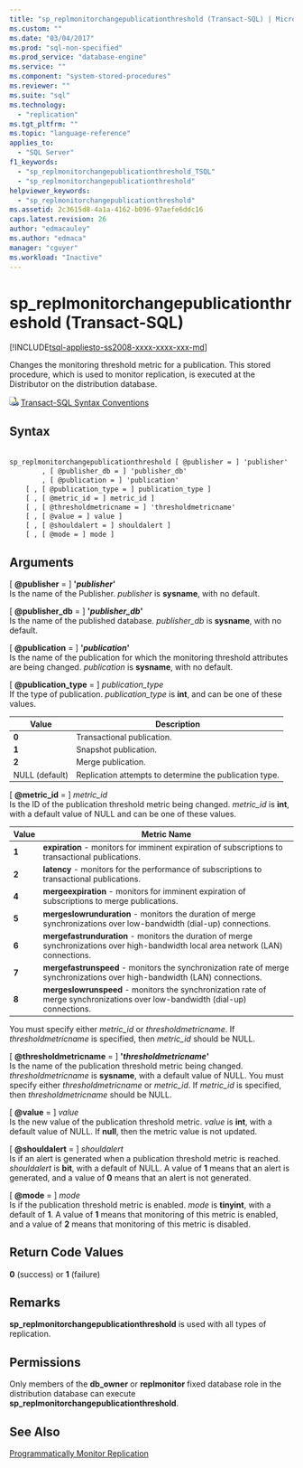```yaml
---
title: "sp_replmonitorchangepublicationthreshold (Transact-SQL) | Microsoft Docs"
ms.custom: ""
ms.date: "03/04/2017"
ms.prod: "sql-non-specified"
ms.prod_service: "database-engine"
ms.service: ""
ms.component: "system-stored-procedures"
ms.reviewer: ""
ms.suite: "sql"
ms.technology: 
  - "replication"
ms.tgt_pltfrm: ""
ms.topic: "language-reference"
applies_to: 
  - "SQL Server"
f1_keywords: 
  - "sp_replmonitorchangepublicationthreshold_TSQL"
  - "sp_replmonitorchangepublicationthreshold"
helpviewer_keywords: 
  - "sp_replmonitorchangepublicationthreshold"
ms.assetid: 2c3615d8-4a1a-4162-b096-97aefe6ddc16
caps.latest.revision: 26
author: "edmacauley"
ms.author: "edmaca"
manager: "cguyer"
ms.workload: "Inactive"
---
```

# sp_replmonitorchangepublicationthreshold (Transact-SQL)
[!INCLUDE[tsql-appliesto-ss2008-xxxx-xxxx-xxx-md](../../includes/tsql-appliesto-ss2008-xxxx-xxxx-xxx-md.md)]

  Changes the monitoring threshold metric for a publication. This stored procedure, which is used to monitor replication, is executed at the Distributor on the distribution database.  
  
 ![Topic link icon](../../database-engine/configure-windows/media/topic-link.gif "Topic link icon") [Transact-SQL Syntax Conventions](../../t-sql/language-elements/transact-sql-syntax-conventions-transact-sql.md)  
  
## Syntax  
  
```  
  
sp_replmonitorchangepublicationthreshold [ @publisher = ] 'publisher'  
        , [ @publisher_db = ] 'publisher_db'  
        , [ @publication = ] 'publication'   
    [ , [ @publication_type = ] publication_type ]   
    [ , [ @metric_id = ] metric_id ]   
    [ , [ @thresholdmetricname = ] 'thresholdmetricname'   
    [ , [ @value = ] value ]   
    [ , [ @shouldalert = ] shouldalert ]   
    [ , [ @mode = ] mode ]  
```  
  
## Arguments  
 [ **@publisher** = ] **'***publisher***'**  
 Is the name of the Publisher. *publisher* is **sysname**, with no default.  
  
 [ **@publisher_db** = ] **'***publisher_db***'**  
 Is the name of the published database. *publisher_db* is **sysname**, with no default.  
  
 [ **@publication** = ] **'***publication***'**  
 Is the name of the publication for which the monitoring threshold attributes are being changed. *publication* is **sysname**, with no default.  
  
 [ **@publication_type** = ] *publication_type*  
 If the type of publication. *publication_type* is **int**, and can be one of these values.  
  
|Value|Description|  
|-----------|-----------------|  
|**0**|Transactional publication.|  
|**1**|Snapshot publication.|  
|**2**|Merge publication.|  
|NULL (default)|Replication attempts to determine the publication type.|  
  
 [ **@metric_id** = ] *metric_id*  
 Is the ID of the publication threshold metric being changed. *metric_id* is **int**, with a default value of NULL and can be one of these values.  
  
|Value|Metric Name|  
|-----------|-----------------|  
|**1**|**expiration** - monitors for imminent expiration of subscriptions to transactional publications.|  
|**2**|**latency** - monitors for the performance of subscriptions to transactional publications.|  
|**4**|**mergeexpiration** - monitors for imminent expiration of subscriptions to merge publications.|  
|**5**|**mergeslowrunduration** - monitors the duration of merge synchronizations over low-bandwidth (dial-up) connections.|  
|**6**|**mergefastrunduration** - monitors the duration of merge synchronizations over high-bandwidth local area network (LAN) connections.|  
|**7**|**mergefastrunspeed** - monitors the synchronization rate of merge synchronizations over high-bandwidth (LAN) connections.|  
|**8**|**mergeslowrunspeed** - monitors the synchronization rate of merge synchronizations over low-bandwidth (dial-up) connections.|  
  
 You must specify either *metric_id* or *thresholdmetricname*. If *thresholdmetricname* is specified, then *metric_id* should be NULL.  
  
 [ **@thresholdmetricname** = ] **'***thresholdmetricname***'**  
 Is the name of the publication threshold metric being changed. *thresholdmetricname* is **sysname**, with a default value of NULL. You must specify either *thresholdmetricname* or *metric_id*. If *metric_id* is specified, then *thresholdmetricname* should be NULL.  
  
 [ **@value** = ] *value*  
 Is the new value of the publication threshold metric. *value* is **int**, with a default value of NULL. If **null**, then the metric value is not updated.  
  
 [ **@shouldalert** = ] *shouldalert*  
 Is if an alert is generated when a publication threshold metric is reached. *shouldalert* is **bit**, with a default of NULL. A value of **1** means that an alert is generated, and a value of **0** means that an alert is not generated.  
  
 [ **@mode** = ] *mode*  
 Is if the publication threshold metric is enabled. *mode* is **tinyint**, with a default of **1**. A value of **1** means that monitoring of this metric is enabled, and a value of **2** means that monitoring of this metric is disabled.  
  
## Return Code Values  
 **0** (success) or **1** (failure)  
  
## Remarks  
 **sp_replmonitorchangepublicationthreshold** is used with all types of replication.  
  
## Permissions  
 Only members of the **db_owner** or **replmonitor** fixed database role in the distribution database can execute **sp_replmonitorchangepublicationthreshold**.  
  
## See Also  
 [Programmatically Monitor Replication](../../relational-databases/replication/monitor/programmatically-monitor-replication.md)  
  
  
